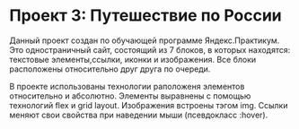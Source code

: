 # Проект 3: Путешествие по России

Данный проект создан по обучающей программе Яндекс.Практикум. Это одностраничный сайт, состоящий из 7 блоков, в которых находятся: текстовые элементы,ссылки, иконки и изображения.
Все блоки расположены относительно друг друга по очереди.

В проекте использованы технологии раположеня элементов относительно и абсолютно. Элементы выравнены с помощью технологий flex и grid layout. Изображения встроены тэгом img. Ссылки меняют свои свойства при наведении мыши (псевдокласс :hover).

